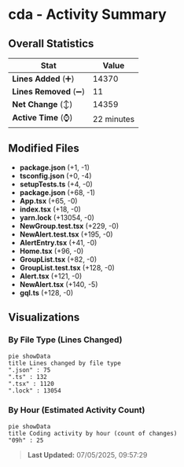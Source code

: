 # cda - Activity Summary 

## Overall Statistics

| Stat                   | Value                                                             |
| ---------------------- | ----------------------------------------------------------------- |
| **Lines Added** (➕)   | 14370                                          |
| **Lines Removed** (➖) | 11                                        |
| **Net Change** (↕)    | 14359                |
| **Active Time** (⌚)   | 22 minutes |


## Modified Files
- **package.json** (+1, -1)
- **tsconfig.json** (+0, -4)
- **setupTests.ts** (+4, -0)
- **package.json** (+68, -1)
- **App.tsx** (+65, -0)
- **index.tsx** (+18, -0)
- **yarn.lock** (+13054, -0)
- **NewGroup.test.tsx** (+229, -0)
- **NewAlert.test.tsx** (+195, -0)
- **AlertEntry.tsx** (+41, -0)
- **Home.tsx** (+96, -0)
- **GroupList.tsx** (+82, -0)
- **GroupList.test.tsx** (+128, -0)
- **Alert.tsx** (+121, -0)
- **NewAlert.tsx** (+140, -5)
- **gql.ts** (+128, -0)

## Visualizations

### By File Type (Lines Changed)

```mermaid
pie showData
title Lines changed by file type
".json" : 75
".ts" : 132
".tsx" : 1120
".lock" : 13054
```

### By Hour (Estimated Activity Count)

```mermaid
pie showData
title Coding activity by hour (count of changes)
"09h" : 25
```


> **Last Updated:** 07/05/2025, 09:57:29